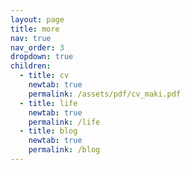```yaml
---
layout: page
title: more
nav: true
nav_order: 3
dropdown: true
children:
  - title: cv
    newtab: true
    permalink: /assets/pdf/cv_maki.pdf
  - title: life
    newtab: true
    permalink: /life
  - title: blog
    newtab: true
    permalink: /blog
---
```

